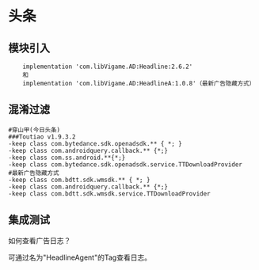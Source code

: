 # 头条

## 模块引入

```text
    implementation 'com.libVigame.AD:Headline:2.6.2'
    和
    implementation 'com.libVigame.AD:HeadlineA:1.0.8'（最新广告隐藏方式）
```

## 混淆过滤

```text
#穿山甲(今日头条)
###Toutiao v1.9.3.2
-keep class com.bytedance.sdk.openadsdk.** { *; }
-keep class com.androidquery.callback.** {*;}
-keep class com.ss.android.**{*;}
-keep class com.bytedance.sdk.openadsdk.service.TTDownloadProvider
#最新广告隐藏方式
-keep class com.bdtt.sdk.wmsdk.** { *; }
-keep class com.androidquery.callback.** {*;}
-keep class com.bdtt.sdk.wmsdk.service.TTDownloadProvider
```

## 集成测试

如何查看广告日志？

可通过名为"HeadlineAgent"的Tag查看日志。

